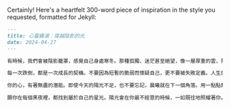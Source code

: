 Certainly! Here's a heartfelt 300-word piece of inspiration in the style you requested, formatted for Jekyll:

```markdown
---
title: 心靈雞湯：穿越陰影的光
date: 2024-04-27
---

有時候，我們會被陰影籠罩，感覺自己身處寒冬。那種孤獨、迷茫甚至絕望，像一層厚重的雲，阻擋了心中的光。然而，請相信，陰影只是暫時的。就像夜晚的黑暗，預示著黎明即將來臨。

每一次跌倒，都是一次成長的契機。不要因為短暫的脆弱而懷疑自己，更不要被失敗定義。人生的路上，最美的風景常在轉角處等待著我們去探索。只要勇敢向前，總會遇見未知的驚喜與希望。

你的心，有著無盡的潛能。即使今天的陽光不足，也不要忘記，晨曦就在下一個角落。用一點點耐心，一點點信心，撐起自己那片屬於你的天空。記住，你不是孤單一人，身邊的每一個細微的光，都在提醒你：希望從未離開，只是等待你去發現。

願你在每個黑夜裡，都找到屬於自己的星光。陽光會在你最不經意的時候，一如既往地照耀著你。未來的路，因你而精彩，不要停止前行，因為美好正等待著你去迎接。
```